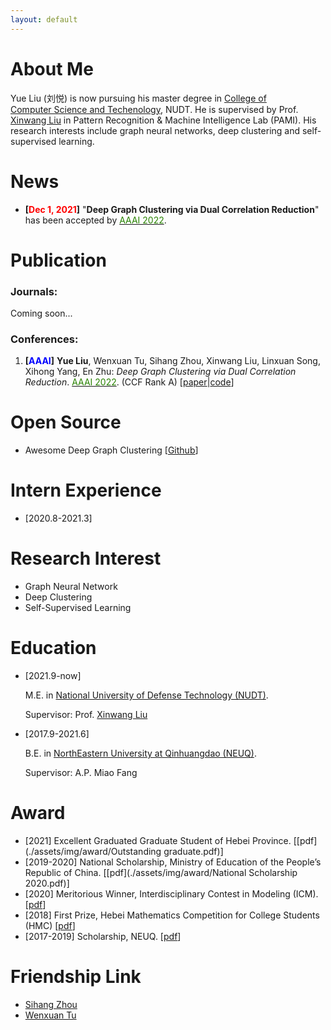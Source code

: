 ```yaml
---
layout: default
---
```


# About Me

Yue Liu (刘悦) is now pursuing his master degree in <a href="https://www.nudt.edu.cn/xysz/jsjxy/index.htm">College of Computer Science and Techenology</a>, NUDT. He is supervised by Prof. <a href="https://xinwangliu.github.io/">Xinwang Liu</a> in Pattern Recognition & Machine Intelligence Lab (PAMI). His research interests include graph neural networks, deep clustering and self-supervised learning.

# News

- **[<font color="#FF0000">Dec 1, 2021</font>]** "**Deep Graph Clustering via Dual Correlation Reduction**" has been accepted by [<font color="#2818200">AAAI 2022</font>](https://aaai.org/Conferences/AAAI-22/).

 



# Publication

### Journals: 

Coming soon...



### Conferences: 

1. **[<font color="#0000FF">AAAI</font>]** **Yue Liu**, Wenxuan Tu, Sihang Zhou, Xinwang Liu, Linxuan Song, Xihong Yang, En Zhu: *Deep Graph Clustering via Dual Correlation Reduction*. [<font color="#2818200">AAAI 2022</font>](https://aaai.org/Conferences/AAAI-22/). (CCF Rank A) \[[paper](1)|[code](1)]







# Open Source

- Awesome Deep Graph Clustering \[[Github](https://github.com/yueliu1999/Awesome-Deep-Graph-Clustering)]







# Intern Experience

- [2020.8-2021.3]





# Research Interest

- Graph Neural Network
- Deep Clustering 
- Self-Supervised Learning







# Education

- [2021.9-now] 

  M.E. in <a href="https://english.nudt.edu.cn/">National University of Defense Technology (NUDT)</a>. 

  Supervisor: Prof. [Xinwang Liu](https://xinwangliu.github.io/)

- [2017.9-2021.6] 

  B.E. in <a href="https://www.neuq.edu.cn/">NorthEastern University at Qinhuangdao (NEUQ)</a>. 

  Supervisor: A.P. Miao Fang





# Award

- [2021] Excellent Graduated Graduate Student of Hebei Province. \[[pdf](./assets/img/award/Outstanding graduate.pdf)]
- [2019-2020] National Scholarship, Ministry of Education of the People’s Republic of China. \[[pdf](./assets/img/award/National Scholarship 2020.pdf)]
- [2020] Meritorious Winner, Interdisciplinary Contest in Modeling (ICM). \[[pdf](./assets/img/award/ICM.pdf)]
- [2018] First Prize, Hebei Mathematics Competition for College Students (HMC) \[[pdf](./assets/img/award/HMC.pdf)]
- [2017-2019] Scholarship, NEUQ. \[[pdf](./assets/img/award/Scholarship.pdf)]





# Friendship Link

- [Sihang Zhou](https://sihangzhou.github.io/)
- [Wenxuan Tu](https://wxtu.github.io/)



